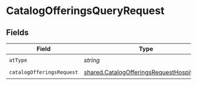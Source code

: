 # CatalogOfferingsQueryRequest


## Fields

| Field                                                                                                           | Type                                                                                                            | Required                                                                                                        | Description                                                                                                     | Example                                                                                                         |
| --------------------------------------------------------------------------------------------------------------- | --------------------------------------------------------------------------------------------------------------- | --------------------------------------------------------------------------------------------------------------- | --------------------------------------------------------------------------------------------------------------- | --------------------------------------------------------------------------------------------------------------- |
| `atType`                                                                                                        | *string*                                                                                                        | :heavy_check_mark:                                                                                              | N/A                                                                                                             | CatalogOfferingsRequestHospitality                                                                              |
| `catalogOfferingsRequest`                                                                                       | [shared.CatalogOfferingsRequestHospitality](../../../sdk/models/shared/catalogofferingsrequesthospitality.md)[] | :heavy_check_mark:                                                                                              | N/A                                                                                                             |                                                                                                                 |